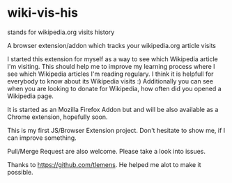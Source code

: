 # wiki-vis-his

stands for wikipedia.org visits history

A browser extension/addon which tracks your wikipedia.org article visits

I started this extension for myself as a way to see which Wikipedia article I'm visiting. This should help me to improve
my learning process where I see which Wikipedia articles I'm reading regulary. I think it is helpfull for everybody to
know about its Wikipedia visits :)
Additionally you can see when you are looking to donate for Wikipedia, how often did you opened a Wikipedia page.

It is started as an Mozilla Firefox Addon but and will be also available as a Chrome extension, hopefully soon.

This is my first JS/Browser Extension project. Don't hesitate to show me, if I can improve something.

Pull/Merge Request are also welcome. Please take a look into issues.

Thanks to https://github.com/tlemens. He helped me alot to make it possible.
